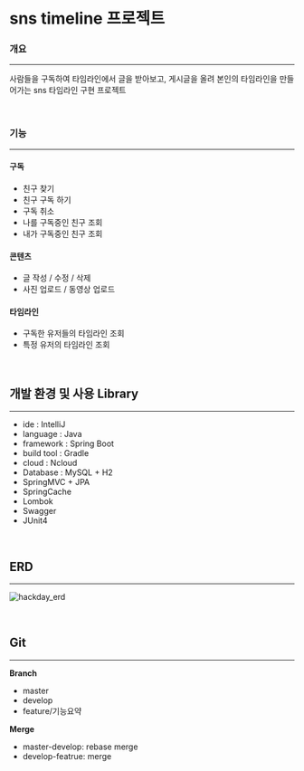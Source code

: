 # sns timeline 프로젝트


### 개요
---
사람들을 구독하여 타임라인에서 글을 받아보고, 게시글을 올려 본인의 타임라인을 만들어가는 sns 타임라인 구현 프로젝트

<br>

### 기능
---

#### 구독

- 친구 찾기
- 친구 구독 하기
- 구독 취소
- 나를 구독중인 친구 조회
- 내가 구독중인 친구 조회

#### 콘텐츠

- 글 작성 / 수정 / 삭제
- 사진 업로드 / 동영상 업로드

#### 타임라인

- 구독한 유저들의 타임라인 조회
- 특정 유저의 타임라인 조회


<br>


## 개발 환경 및 사용 Library
---
- ide : IntelliJ
- language : Java
- framework : Spring Boot
- build tool : Gradle
- cloud : Ncloud
- Database : MySQL + H2
- SpringMVC + JPA
- SpringCache
- Lombok
- Swagger
- JUnit4

<br>


## ERD
---

![hackday_erd](https://user-images.githubusercontent.com/38368820/82672456-589fce80-9c7b-11ea-9ade-66c0ee6aef2e.png)

<br>

## Git
---

**Branch**

- master
- develop
- feature/기능요약

**Merge**

- master-develop: rebase merge
- develop-featrue: merge
